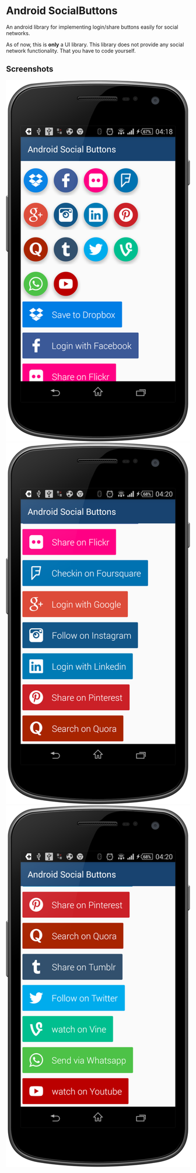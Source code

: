 # Android SocialButtons
An android library for implementing login/share buttons easily for social networks.

As of now, this is **only** a UI library. This library does not provide any social network
functionality. That you have to code yourself. 

## Screenshots
![](./screenshots/screen1.png) ![](./screenshots/screen2.png) ![](./screenshots/screen3.png)
